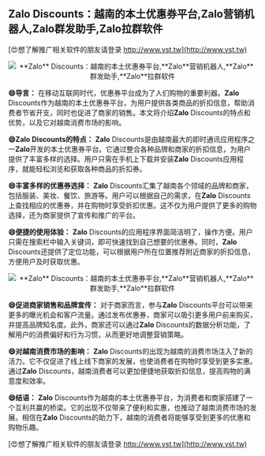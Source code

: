 ## ****Zalo** Discounts：越南的本土优惠券平台,**Zalo**营销机器人,**Zalo**群发助手,**Zalo**拉群软件**

[😍想了解推广相关软件的朋友请登录 http://www.vst.tw](http://www.vst.tw)

 <center><img src="https://vst.tw/MP4/tuiguang/png/0.png" alt="**Zalo** Discounts：越南的本土优惠券平台,**Zalo**营销机器人,**Zalo**群发助手,**Zalo**拉群软件"></center>

**😄导言：**
在移动互联网时代，优惠券平台成为了人们购物的重要利器。**Zalo** Discounts作为越南的本土优惠券平台，为用户提供各类商品的折扣信息，帮助消费者节省开支，同时也促进了商家的销售。本文将介绍**Zalo** Discounts的特点和优势，以及它对越南消费市场的影响。

**😄**Zalo** Discounts的特点：**
**Zalo** Discounts是由越南最大的即时通讯应用程序之一**Zalo**开发的本土优惠券平台。它通过整合各种品牌和商家的折扣信息，为用户提供了丰富多样的选择。用户只需在手机上下载并安装**Zalo** Discounts应用程序，就能轻松浏览和获取各种商品的折扣券。

**😄丰富多样的优惠券选择：**
**Zalo** Discounts汇集了越南各个领域的品牌和商家，包括服装、美妆、餐饮、旅游等。用户可以根据自己的需求，在**Zalo** Discounts上查找相应的优惠券，并在购物时享受折扣优惠。这不仅为用户提供了更多的购物选择，还为商家提供了宣传和推广的平台。

**😄便捷的使用体验：**
**Zalo** Discounts的应用程序界面简洁明了，操作方便。用户只需在搜索栏中输入关键词，即可快速找到自己想要的优惠券。同时，**Zalo** Discounts还提供了定位功能，可以根据用户所在位置推荐附近商家的折扣信息，方便用户及时获取优惠。

 <center><img src="https://vst.tw/MP4/tuiguang/png/2.png" alt="**Zalo** Discounts：越南的本土优惠券平台,**Zalo**营销机器人,**Zalo**群发助手,**Zalo**拉群软件"></center>

**😄促进商家销售和品牌宣传：**
对于商家而言，参与**Zalo** Discounts平台可以带来更多的曝光机会和客户流量。通过发布优惠券，商家可以吸引更多用户前来购买，并提高品牌知名度。此外，商家还可以通过**Zalo** Discounts的数据分析功能，了解用户的消费偏好和行为习惯，从而更好地调整营销策略。

**😄对越南消费市场的影响：**
**Zalo** Discounts的出现为越南的消费市场注入了新的活力。它不仅促进了线上线下商家的发展，也使消费者在购物时享受到更多实惠。通过**Zalo** Discounts，越南消费者可以更加便捷地获取折扣信息，提高购物的满意度和效率。

**😄结语：**
**Zalo** Discounts作为越南的本土优惠券平台，为消费者和商家搭建了一个互利共赢的桥梁。它的出现不仅带来了便利和实惠，也推动了越南消费市场的发展。相信在**Zalo** Discounts的助力下，越南的消费者将能够享受到更多的优惠和购物乐趣。

[😍想了解推广相关软件的朋友请登录 http://www.vst.tw](http://www.vst.tw)




